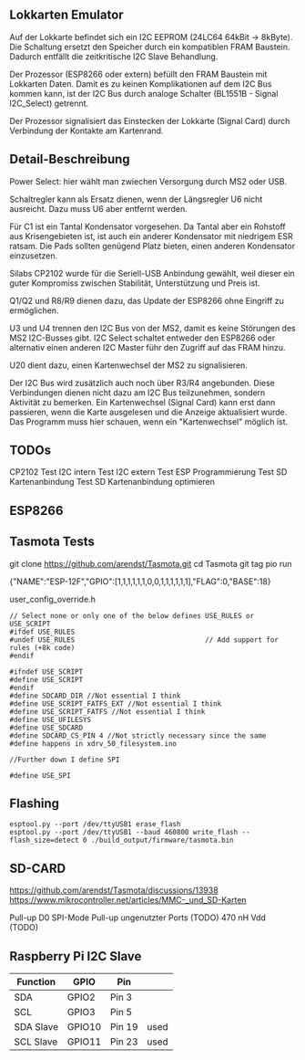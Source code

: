 Lokkarten Emulator
------------------

Auf der Lokkarte befindet sich ein I2C EEPROM (24LC64 64kBit -> 8kByte). Die Schaltung
ersetzt den Speicher durch ein kompatiblen FRAM Baustein. Dadurch entfällt die
zeitkritische I2C Slave Behandlung.

Der Prozessor (ESP8266 oder extern) befüllt den FRAM Baustein mit Lokkarten Daten. Damit
es zu keinen Komplikationen auf dem I2C Bus kommen kann, ist der I2C Bus durch analoge
Schalter (BL1551B - Signal I2C_Select) getrennt.

Der Prozessor signalisiert das Einstecken der Lokkarte (Signal Card) durch Verbindung
der Kontakte am Kartenrand.

Detail-Beschreibung
-------------------

Power Select: hier wählt man zwiechen Versorgung durch MS2 oder USB.

Schaltregler kann als Ersatz dienen, wenn der Längsregler U6 nicht ausreicht.
Dazu muss U6 aber entfernt werden.

Für C1 ist ein Tantal Kondensator vorgesehen. Da Tantal aber ein Rohstoff aus Krisengebieten
ist, ist auch ein anderer Kondensator mit niedrigem ESR ratsam. Die Pads sollten
genügend Platz bieten, einen anderen Kondensator einzusetzen.

Silabs CP2102 wurde für die Seriell-USB Anbindung gewählt, weil dieser ein guter Kompromiss
zwischen Stabilität, Unterstützung und Preis ist.

Q1/Q2 und R8/R9 dienen dazu, das Update der ESP8266 ohne Eingriff zu ermöglichen.

U3 und U4 trennen den I2C Bus von der MS2, damit es keine Störungen des MS2 I2C-Busses gibt.
I2C Select schaltet entweder den ESP8266 oder alternativ einen anderen I2C Master
führ den Zugriff auf das FRAM hinzu.

U20 dient dazu, einen Kartenwechsel der MS2 zu signalisieren.

Der I2C Bus wird zusätzlich auch noch über R3/R4 angebunden. Diese Verbindungen dienen
nicht dazu am I2C Bus teilzunehmen, sondern Aktivität zu bemerken. Ein Kartenwechsel
(Signal Card) kann erst dann passieren, wenn die Karte ausgelesen und die Anzeige
aktualisiert wurde. Das Programm muss hier schauen, wenn ein "Kartenwechsel" möglich ist.

TODOs
-----

CP2102 Test
I2C intern Test
I2C extern Test
ESP Programmierung Test
SD Kartenanbindung Test
SD Kartenanbindung optimieren

ESP8266
-------

Tasmota Tests
-------------

git clone https://github.com/arendst/Tasmota.git
cd Tasmota
git tag
pio run

{"NAME":"ESP-12F","GPIO":[1,1,1,1,1,1,0,0,1,1,1,1,1,1],"FLAG":0,"BASE":18}


user_config_override.h
```
// Select none or only one of the below defines USE_RULES or USE_SCRIPT
#ifdef USE_RULES 
#undef USE_RULES                                // Add support for rules (+8k code)
#endif

#ifndef USE_SCRIPT
#define USE_SCRIPT
#endif
#define SDCARD_DIR //Not essential I think
#define USE_SCRIPT_FATFS_EXT //Not essential I think
#define USE_SCRIPT_FATFS //Not essential I think
#define USE_UFILESYS
#define USE_SDCARD
#define SDCARD_CS_PIN 4 //Not strictly necessary since the same #define happens in xdrv_50_filesystem.ino

//Further down I define SPI

#define USE_SPI
```


Flashing
--------
```
esptool.py --port /dev/ttyUSB1 erase_flash 
esptool.py --port /dev/ttyUSB1 --baud 460800 write_flash --flash_size=detect 0 ./build_output/firmware/tasmota.bin
```

SD-CARD
-------
https://github.com/arendst/Tasmota/discussions/13938
https://www.mikrocontroller.net/articles/MMC-_und_SD-Karten

Pull-up D0
SPI-Mode Pull-up ungenutzter Ports (TODO)
470 nH Vdd (TODO)


Raspberry Pi I2C Slave
----------------------

|Function  | GPIO   | Pin    |      |
|----------|--------|--------|------|
|SDA       | GPIO2  | Pin 3  |      |
|SCL       | GPIO3  | Pin 5  |      |
|SDA Slave | GPIO10 | Pin 19 | used |
|SCL Slave | GPIO11 | Pin 23 | used |

